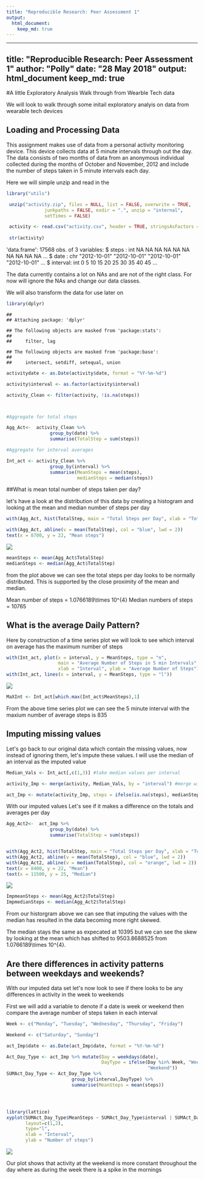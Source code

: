 ```yaml
---
title: "Reproducible Research: Peer Assessment 1"
output: 
  html_document:
    keep_md: true
---
```


---
title: "Reproducible Research: Peer Assessment 1"
author: "Polly"
date: "28 May 2018"
output: html_document
  keep_md: true
---
#A little Exploratory Analysis Walk through from Wearble Tech data

We will look to walk through some initail exploratory analyis on data from wearable tech
devices


## Loading and Processing Data

This assignment makes use of data from a personal activity monitoring device. 
This device collects data at 5 minute intervals through out the day. The data 
consists of two months of data from an anonymous individual collected during the
months of October and November, 2012 and include the number of steps taken in 5 
minute intervals each day.



Here we will simple unzip and read in the 



```r
library("utils")

 unzip("activity.zip", files = NULL, list = FALSE, overwrite = TRUE,
              junkpaths = FALSE, exdir = ".", unzip = "internal",
              setTimes = FALSE)

 activity <- read.csv("activity.csv", header = TRUE, stringsAsFactors = FALSE) 
 
 str(activity)
```

'data.frame':	17568 obs. of  3 variables:
 $ steps   : int  NA NA NA NA NA NA NA NA NA NA ...
 $ date    : chr  "2012-10-01" "2012-10-01" "2012-10-01" "2012-10-01" ...
 $ interval: int  0 5 10 15 20 25 30 35 40 45 ...

The data currently contains a lot on NAs and are not of the right class. For now
will ignore the NAs and change our data classes.

We will also transform the data for use later on


```r
library(dplyr)
```

```
## 
## Attaching package: 'dplyr'
```

```
## The following objects are masked from 'package:stats':
## 
##     filter, lag
```

```
## The following objects are masked from 'package:base':
## 
##     intersect, setdiff, setequal, union
```

```r
activitydate <- as.Date(activity$date, format = "%Y-%m-%d")

activity$interval <- as.factor(activity$interval)

activity_Clean <- filter(activity, !is.na(steps))



#Aggregate for total steps

Agg_Act<-  activity_Clean %>%
                group_by(date) %>%
                summarise(TotalStep = sum(steps))

#Aggregate for interval averages

Int_act <- activity_Clean %>%
                group_by(interval) %>%
                summarise(MeanSteps = mean(steps),
                          medianSteps = median(steps))
```

##What is mean total number of steps taken per day?

let's have a look at the distribution of this data by creating a histogram
and looking at the mean and median number of steps per day



```r
with(Agg_Act, hist(TotalStep, main = "Total Steps per Day", xlab = "Total Steps"))

with(Agg_Act, abline(v = mean(TotalStep), col = "blue", lwd = 2))
text(x = 8700, y = 22, "Mean steps")
```

![](PA1_template_files/figure-html/histogram-1.png)<!-- -->

```r
meanSteps <- mean(Agg_Act$TotalStep)
medianSteps <- median(Agg_Act$TotalStep)
```

from the plot above we can see the total steps per day looks to be normally 
distributed. This is supported by the close proximity of the mean and median. 

Mean number of steps = 1.0766189\times 10^{4}
Median numbers of steps = 10765


## What is the average Daily Pattern?

Here by construction of a time series plot we will look to see which interval
on average has the maximum number of steps 



```r
with(Int_act, plot(x = interval, y = MeanSteps, type = "n",
                   main = "Average Number of Steps in 5 min Intervals",
                   xlab = "Interval", ylab = "Average Number of Steps"))
with(Int_act, lines(x = interval, y = MeanSteps, type = "l"))
```

![](PA1_template_files/figure-html/TimeSeries-1.png)<!-- -->

```r
MaXInt <- Int_act[which.max(Int_act$MeanSteps),1]
```

From the above time series plot we can see the 5 minute interval with the maxium
number of average steps is 835 



## Imputing missing values

Let's go back to our original data which contain the missing values, now instead
of ignoring them, let's impute these values. I will use the median of an interval 
as the imputed value


```r
Median_Vals <- Int_act[,c(1,3)] #take median values per interval

activity_Imp <- merge(activity, Median_Vals, by = "interval") #merge with orig data

act_Imp <- mutate(activity_Imp, steps = ifelse(is.na(steps), medianSteps, steps)) 
```

With our imputed values Let's see if it makes a difference on the totals and 
averages per day



```r
Agg_Act2<-  act_Imp %>%
                group_by(date) %>%
                summarise(TotalStep = sum(steps))


with(Agg_Act2, hist(TotalStep, main = "Total Steps per Day", xlab = "Total Steps"))
with(Agg_Act2, abline(v = mean(TotalStep), col = "blue", lwd = 2))
with(Agg_Act2, abline(v = median(TotalStep), col = "orange", lwd = 2))
text(x = 8400, y = 22, "Mean")
text(x = 11500, y = 25, "Median")
```

![](PA1_template_files/figure-html/ImputedSummary-1.png)<!-- -->

```r
ImpmeanSteps <- mean(Agg_Act2$TotalStep)
ImpmedianSteps <- median(Agg_Act2$TotalStep)
```

From our historgram above we can see that imputing the values with the median
has resulted in the data becoming more right skewed.

The median stays the same as expecated at 10395 but we can see the 
skew by looking at the mean which has shifted to 9503.8688525 from 
1.0766189\times 10^{4}. 



## Are there differences in activity patterns between weekdays and weekends?

With our imputed data set let's now look to see if there looks to be any 
differences in activity in the week to weekends

First we will add a variable to denote if a date is week or weekend then compare
the average number of steps taken in each interval



```r
Week <- c("Monday", "Tuesday", "Wednesday", "Thursday", "Friday")

Weekend <- c("Saturday", "Sunday")

act_Imp$date <- as.Date(act_Imp$date, format = "%Y-%m-%d")

Act_Day_Type <- act_Imp %>% mutate(Day = weekdays(date), 
                                   DayType = ifelse(Day %in% Week, "Week", 
                                                    "Weekend"))
SUMAct_Day_Type <- Act_Day_Type %>%
                        group_by(interval,DayType) %>%
                        summarise(MeanSteps = mean(steps))




library(lattice) 
xyplot(SUMAct_Day_Type$MeanSteps ~ SUMAct_Day_Type$interval | SUMAct_Day_Type$DayType, 
       layout=c(1,2), 
       type="l",
       xlab = "Interval",
       ylab = "Number of steps")
```

![](PA1_template_files/figure-html/Weekdays-1.png)<!-- -->

Our plot shows that activity at the weekend is more constant throughout the day
where as during the week there is a spike in the mornings
